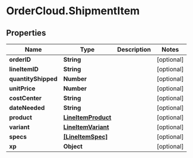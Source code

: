 # OrderCloud.ShipmentItem

## Properties
Name | Type | Description | Notes
------------ | ------------- | ------------- | -------------
**orderID** | **String** |  | [optional] 
**lineItemID** | **String** |  | [optional] 
**quantityShipped** | **Number** |  | [optional] 
**unitPrice** | **Number** |  | [optional] 
**costCenter** | **String** |  | [optional] 
**dateNeeded** | **String** |  | [optional] 
**product** | [**LineItemProduct**](LineItemProduct.md) |  | [optional] 
**variant** | [**LineItemVariant**](LineItemVariant.md) |  | [optional] 
**specs** | [**[LineItemSpec]**](LineItemSpec.md) |  | [optional] 
**xp** | **Object** |  | [optional] 


